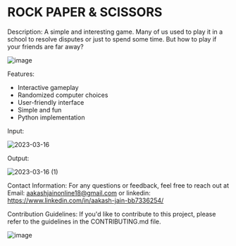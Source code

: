 # ROCK PAPER & SCISSORS

 Description: A simple and interesting game. Many of us used to play it in a school to resolve disputes or just to spend some time. But how to play if your friends are far away?
 
 
 ![image](https://user-images.githubusercontent.com/118706951/225704343-7f68ecf7-2618-4ed6-b282-f5595a0bae4e.png)

Features:

- Interactive gameplay
- Randomized computer choices
- User-friendly interface
- Simple and fun
- Python implementation
 
 Input:
 
![2023-03-16](https://user-images.githubusercontent.com/118706951/225703944-49b07459-18ef-4b09-9626-73fbcb1879fc.png)

Output:

![2023-03-16 (1)](https://user-images.githubusercontent.com/118706951/225704134-2f1f6e6c-4662-43f5-8e0a-51a2989bd735.png)


Contact Information: For any questions or feedback, feel free to reach out at Email: aakashjainonline18@gmail.com or linkedin: https://www.linkedin.com/in/aakash-jain-bb7336254/

Contribution Guidelines: If you'd like to contribute to this project, please refer to the guidelines in the CONTRIBUTING.md file.

![image](https://user-images.githubusercontent.com/118706951/225704623-5f2cb5f7-f831-4e09-866d-9e34574226ec.png)



 
